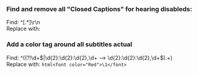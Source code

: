 ### Find and remove all "Closed Captions" for hearing disableds:
Find: ^\[.*\]\r\n<br>
Replace with:<br>

### Add a color tag around all subtitles actual
Find: ^((?!\d+$|\d{2}:\d{2}:\d{2},\d+ --> \d{2}:\d{2}:\d{2},\d+$).+)<br>
Replace with: ```html<font color="Red">\1</font>```<br>
